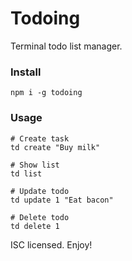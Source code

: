 # Todoing

Terminal todo list manager.

### Install
`npm i -g todoing`

### Usage

```
# Create task
td create "Buy milk"

# Show list
td list

# Update todo
td update 1 "Eat bacon"

# Delete todo
td delete 1
```

ISC licensed. Enjoy!
